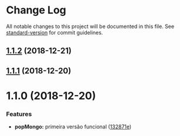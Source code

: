# Change Log

All notable changes to this project will be documented in this file. See [standard-version](https://github.com/conventional-changelog/standard-version) for commit guidelines.

<a name="1.1.2"></a>
## [1.1.2](https://gitlab.es.gov.br/espm/popMongo/compare/v1.1.1...v1.1.2) (2018-12-21)



<a name="1.1.1"></a>
## [1.1.1](https://gitlab.es.gov.br/espm/popMongo/compare/v1.1.0...v1.1.1) (2018-12-20)



<a name="1.1.0"></a>
# 1.1.0 (2018-12-20)


### Features

* **popMongo:** primeira versão funcional ([132871e](https://gitlab.es.gov.br/espm/popMongo/commit/132871e))
